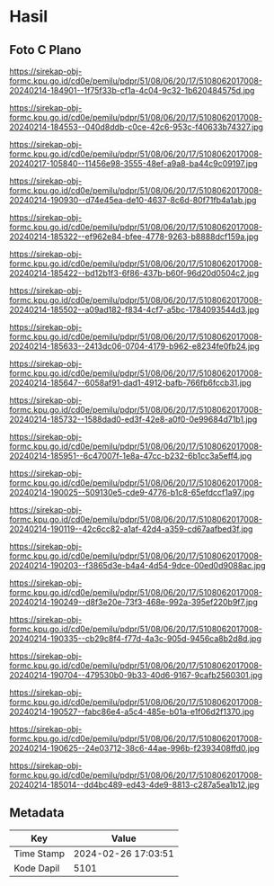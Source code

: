 # Hasil

## Foto C Plano

https://sirekap-obj-formc.kpu.go.id/cd0e/pemilu/pdpr/51/08/06/20/17/5108062017008-20240214-184901--1f75f33b-cf1a-4c04-9c32-1b620484575d.jpg

https://sirekap-obj-formc.kpu.go.id/cd0e/pemilu/pdpr/51/08/06/20/17/5108062017008-20240214-184553--040d8ddb-c0ce-42c6-953c-f40633b74327.jpg

https://sirekap-obj-formc.kpu.go.id/cd0e/pemilu/pdpr/51/08/06/20/17/5108062017008-20240217-105840--11456e98-3555-48ef-a9a8-ba44c9c09197.jpg

https://sirekap-obj-formc.kpu.go.id/cd0e/pemilu/pdpr/51/08/06/20/17/5108062017008-20240214-190930--d74e45ea-de10-4637-8c6d-80f71fb4a1ab.jpg

https://sirekap-obj-formc.kpu.go.id/cd0e/pemilu/pdpr/51/08/06/20/17/5108062017008-20240214-185322--ef962e84-bfee-4778-9263-b8888dcf159a.jpg

https://sirekap-obj-formc.kpu.go.id/cd0e/pemilu/pdpr/51/08/06/20/17/5108062017008-20240214-185422--bd12b1f3-6f86-437b-b60f-96d20d0504c2.jpg

https://sirekap-obj-formc.kpu.go.id/cd0e/pemilu/pdpr/51/08/06/20/17/5108062017008-20240214-185502--a09ad182-f834-4cf7-a5bc-1784093544d3.jpg

https://sirekap-obj-formc.kpu.go.id/cd0e/pemilu/pdpr/51/08/06/20/17/5108062017008-20240214-185633--2413dc06-0704-4179-b962-e8234fe0fb24.jpg

https://sirekap-obj-formc.kpu.go.id/cd0e/pemilu/pdpr/51/08/06/20/17/5108062017008-20240214-185647--6058af91-dad1-4912-bafb-766fb6fccb31.jpg

https://sirekap-obj-formc.kpu.go.id/cd0e/pemilu/pdpr/51/08/06/20/17/5108062017008-20240214-185732--1588dad0-ed3f-42e8-a0f0-0e99684d71b1.jpg

https://sirekap-obj-formc.kpu.go.id/cd0e/pemilu/pdpr/51/08/06/20/17/5108062017008-20240214-185951--6c47007f-1e8a-47cc-b232-6b1cc3a5eff4.jpg

https://sirekap-obj-formc.kpu.go.id/cd0e/pemilu/pdpr/51/08/06/20/17/5108062017008-20240214-190025--509130e5-cde9-4776-b1c8-65efdccf1a97.jpg

https://sirekap-obj-formc.kpu.go.id/cd0e/pemilu/pdpr/51/08/06/20/17/5108062017008-20240214-190119--42c6cc82-a1af-42d4-a359-cd67aafbed3f.jpg

https://sirekap-obj-formc.kpu.go.id/cd0e/pemilu/pdpr/51/08/06/20/17/5108062017008-20240214-190203--f3865d3e-b4a4-4d54-9dce-00ed0d9088ac.jpg

https://sirekap-obj-formc.kpu.go.id/cd0e/pemilu/pdpr/51/08/06/20/17/5108062017008-20240214-190249--d8f3e20e-73f3-468e-992a-395ef220b9f7.jpg

https://sirekap-obj-formc.kpu.go.id/cd0e/pemilu/pdpr/51/08/06/20/17/5108062017008-20240214-190335--cb29c8f4-f77d-4a3c-905d-9456ca8b2d8d.jpg

https://sirekap-obj-formc.kpu.go.id/cd0e/pemilu/pdpr/51/08/06/20/17/5108062017008-20240214-190704--479530b0-9b33-40d6-9167-9cafb2560301.jpg

https://sirekap-obj-formc.kpu.go.id/cd0e/pemilu/pdpr/51/08/06/20/17/5108062017008-20240214-190527--fabc86e4-a5c4-485e-b01a-e1f06d2f1370.jpg

https://sirekap-obj-formc.kpu.go.id/cd0e/pemilu/pdpr/51/08/06/20/17/5108062017008-20240214-190625--24e03712-38c6-44ae-996b-f2393408ffd0.jpg

https://sirekap-obj-formc.kpu.go.id/cd0e/pemilu/pdpr/51/08/06/20/17/5108062017008-20240214-185014--dd4bc489-ed43-4de9-8813-c287a5ea1b12.jpg


## Metadata

| Key        | Value               |
| ---------- | ------------------- |
| Time Stamp | 2024-02-26 17:03:51 |
| Kode Dapil | 5101                |




